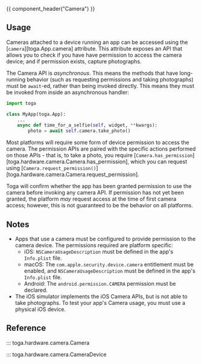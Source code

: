 {{ component_header("Camera") }}

## Usage

Cameras attached to a device running an app can be accessed using the [`camera`][toga.App.camera] attribute. This attribute exposes an API that allows you to check if you have have permission to access the camera device; and if permission exists, capture photographs.

The Camera API is *asynchronous*. This means the methods that have long-running behavior (such as requesting permissions and taking photographs) must be `await`-ed, rather than being invoked directly. This means they must be invoked from inside an asynchronous handler:

```python
import toga

class MyApp(toga.App):
    ...
    async def time_for_a_selfie(self, widget, **kwargs):
        photo = await self.camera.take_photo()
```

Most platforms will require some form of device permission to access the camera. The permission APIs are paired with the specific actions performed on those APIs - that is, to take a photo, you require [`Camera.has_permission`][toga.hardware.camera.Camera.has_permission], which you can request using [`Camera.request_permission()`][toga.hardware.camera.Camera.request_permission].

Toga will confirm whether the app has been granted permission to use the camera before invoking any camera API. If permission has not yet been granted, the platform *may* request access at the time of first camera access; however, this is not guaranteed to be the behavior on all platforms.

## Notes

- Apps that use a camera must be configured to provide permission to the camera device. The permissions required are platform specific:
    - iOS: `NSCameraUsageDescription` must be defined in the app's `Info.plist` file.
    - macOS: The `com.apple.security.device.camera` entitlement must be enabled, and `NSCameraUsageDescription` must be defined in the app's `Info.plist` file.
    - Android: The `android.permission.CAMERA` permission must be declared.
- The iOS simulator implements the iOS Camera APIs, but is not able to take photographs. To test your app's Camera usage, you must use a physical iOS device.

## Reference

::: toga.hardware.camera.Camera

::: toga.hardware.camera.CameraDevice
